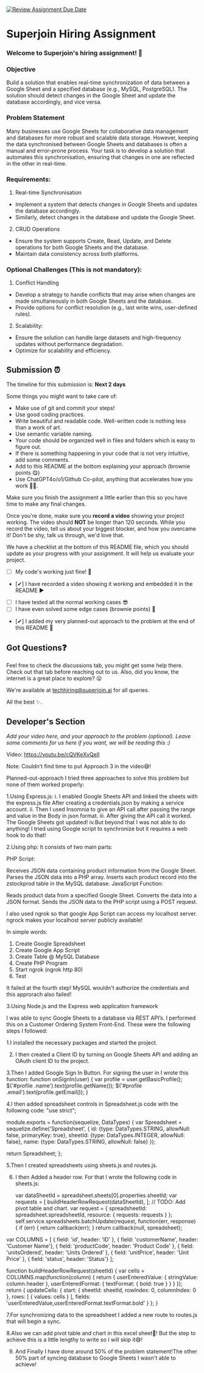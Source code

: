 [![Review Assignment Due Date](https://classroom.github.com/assets/deadline-readme-button-22041afd0340ce965d47ae6ef1cefeee28c7c493a6346c4f15d667ab976d596c.svg)](https://classroom.github.com/a/AHFn7Vbn)
# Superjoin Hiring Assignment

### Welcome to Superjoin's hiring assignment! 🚀

### Objective
Build a solution that enables real-time synchronization of data between a Google Sheet and a specified database (e.g., MySQL, PostgreSQL). The solution should detect changes in the Google Sheet and update the database accordingly, and vice versa.

### Problem Statement
Many businesses use Google Sheets for collaborative data management and databases for more robust and scalable data storage. However, keeping the data synchronised between Google Sheets and databases is often a manual and error-prone process. Your task is to develop a solution that automates this synchronisation, ensuring that changes in one are reflected in the other in real-time.

### Requirements:
1. Real-time Synchronisation
  - Implement a system that detects changes in Google Sheets and updates the database accordingly.
   - Similarly, detect changes in the database and update the Google Sheet.
  2.	CRUD Operations
   - Ensure the system supports Create, Read, Update, and Delete operations for both Google Sheets and the database.
   - Maintain data consistency across both platforms.
   
### Optional Challenges (This is not mandatory):
1. Conflict Handling
- Develop a strategy to handle conflicts that may arise when changes are made simultaneously in both Google Sheets and the database.
- Provide options for conflict resolution (e.g., last write wins, user-defined rules).
    
2. Scalability: 	
- Ensure the solution can handle large datasets and high-frequency updates without performance degradation.
- Optimize for scalability and efficiency.

## Submission ⏰
The timeline for this submission is: **Next 2 days**

Some things you might want to take care of:
- Make use of git and commit your steps!
- Use good coding practices.
- Write beautiful and readable code. Well-written code is nothing less than a work of art.
- Use semantic variable naming.
- Your code should be organized well in files and folders which is easy to figure out.
- If there is something happening in your code that is not very intuitive, add some comments.
- Add to this README at the bottom explaining your approach (brownie points 😋)
- Use ChatGPT4o/o1/Github Co-pilot, anything that accelerates how you work 💪🏽. 

Make sure you finish the assignment a little earlier than this so you have time to make any final changes.

Once you're done, make sure you **record a video** showing your project working. The video should **NOT** be longer than 120 seconds. While you record the video, tell us about your biggest blocker, and how you overcame it! Don't be shy, talk us through, we'd love that.

We have a checklist at the bottom of this README file, which you should update as your progress with your assignment. It will help us evaluate your project.

- [ ] My code's working just fine! 🥳
- [✔] I have recorded a video showing it working and embedded it in the README ▶️
- [ ] I have tested all the normal working cases 😎
- [ ] I have even solved some edge cases (brownie points) 💪
- [✔] I added my very planned-out approach to the problem at the end of this README 📜

## Got Questions❓
Feel free to check the discussions tab, you might get some help there. Check out that tab before reaching out to us. Also, did you know, the internet is a great place to explore? 😛

We're available at techhiring@superjoin.ai for all queries. 

All the best ✨.

## Developer's Section
*Add your video here, and your approach to the problem (optional). Leave some comments for us here if you want, we will be reading this :)*

Video: https://youtu.be/cQVKeXvQelI

Note: Couldn't find time to put Approach 3 in the video😅!

Planned-out-approach 
I tried three approaches to solve this problem but none of them worked properly:

1.Using Express.js:
i. I enabled Google Sheets API and linked the sheets with the express.js file After creating a credentials.json by making a service account.
ii. Then I used Insomnia to give an API call after passing the range and value in the Body in json format.
iii. After giving the API call it worked. The Google Sheets got updated! 
iv.But beyond that I was not able to do anything! I tried using Google script to synchronize but it requires a web hook to do that!



2.Using php: 
It consists of two main parts:

PHP Script:

Receives JSON data containing product information from the Google Sheet.
Parses the JSON data into a PHP array.
Inserts each product record into the zstockprod table in the MySQL database.
JavaScript Function:

Reads product data from a specified Google Sheet.
Converts the data into a JSON format.
Sends the JSON data to the PHP script using a POST request.

I also used ngrok so that google App Script can access my localhost server. ngrock makes your localhost server publicly available!

In simple words:
1. Create Google Spreadsheet
2. Create Google App Script
3. Create Table @ MySQL Database
4. Create PHP Program
5. Start ngrok (ngrok http 80)
6. Test

It failed at the fourth step! MySQL wouldn't authorize the credentials and this approrach also failed!

3.Using Node.js and the Express web application framework

I was able to sync Google Sheets to a database via REST API’s. I performed this on a Customer Ordering System Front-End.
These were the following steps I followed:

1.I installed the necessary packages and started the project.


2. I then created a Client ID by turning on Google Sheets API and adding an OAuth client ID to the project.


3.Then I added Google Sign In Button. For signing the user in I wrote this function:
function onSignIn(user) {
  var profile = user.getBasicProfile();
  $('#profile .name').text(profile.getName());
  $('#profile .email').text(profile.getEmail());
}


4.I then added spreadsheet controls in Spreadsheet.js code with the following code:
"use strict";

module.exports = function(sequelize, DataTypes) {
  var Spreadsheet = sequelize.define('Spreadsheet', {
    id: {type: DataTypes.STRING, allowNull: false, primaryKey: true},
    sheetId: {type: DataTypes.INTEGER, allowNull: false},
    name: {type: DataTypes.STRING, allowNull: false}
  });

  return Spreadsheet;
};


5.Then I created spreadsheets using sheets.js and routes.js.

6. I then Added a header row. For that I wrote the following code in sheets.js:
   
   var dataSheetId = spreadsheet.sheets[0].properties.sheetId;
var requests = [
  buildHeaderRowRequest(dataSheetId),
];
// TODO: Add pivot table and chart.
var request = {
  spreadsheetId: spreadsheet.spreadsheetId,
  resource: {
    requests: requests
  }
};
self.service.spreadsheets.batchUpdate(request, function(err, response) {
  if (err) {
    return callback(err);
  }
  return callback(null, spreadsheet);

var COLUMNS = [
  { field: 'id', header: 'ID' },
  { field: 'customerName', header: 'Customer Name'},
  { field: 'productCode', header: 'Product Code' },
  { field: 'unitsOrdered', header: 'Units Ordered' },
  { field: 'unitPrice', header: 'Unit Price' },
  { field: 'status', header: 'Status'}
];

function buildHeaderRowRequest(sheetId) {
  var cells = COLUMNS.map(function(column) {
    return {
      userEnteredValue: {
        stringValue: column.header
      },
      userEnteredFormat: {
        textFormat: {
          bold: true
        }
      }
    }
  });
  return {
    updateCells: {
      start: {
        sheetId: sheetId,
        rowIndex: 0,
        columnIndex: 0
      },
      rows: [
        {
          values: cells
        }
      ],
      fields: 'userEnteredValue,userEnteredFormat.textFormat.bold'
    }
  };
}

7.For synchronizing data to the spreadsheet I added a new route to routes.js that will begin a sync.

8.Also we can add pivot table and chart in this excel sheet🥳! But the step to achieve this is a little lengthy to write so I will skip it😅!

9. And Finally I have done around 50% of the problem statement!The other 50% part of syncing database to Google Sheets I wasn't able to achieve!

